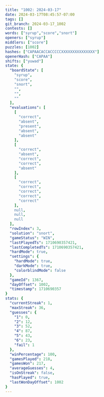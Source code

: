 ```yaml
---
title: "1002: 2024-03-17"
date: 2024-03-17T08:45:57-07:00
tags: []
git_branch: 2024-03-17_1002
contests: []
words: ["syrup","score","snort"]
openers: ["syrup"]
middlers: ["score"]
puzzles: [1002]
hashes: ["CAPAACACCACCCCCXXXXXXXXXXXXXXX"]
openerHash: ["CAPAA"]
shifts: ["yuwad"]
state: {
  "boardState": [
    "syrup",
    "score",
    "snort",
    "",
    "",
    ""
  ],
  "evaluations": [
    [
      "correct",
      "absent",
      "present",
      "absent",
      "absent"
    ],
    [
      "correct",
      "absent",
      "correct",
      "correct",
      "absent"
    ],
    [
      "correct",
      "correct",
      "correct",
      "correct",
      "correct"
    ],
    null,
    null,
    null
  ],
  "rowIndex": 3,
  "solution": "snort",
  "gameStatus": "WIN",
  "lastPlayedTs": 1710690357421,
  "lastCompletedTs": 1710690357421,
  "hardMode": true,
  "settings": {
    "hardMode": true,
    "darkMode": true,
    "colorblindMode": false
  },
  "gameId": 1367,
  "dayOffset": 1002,
  "timestamp": 1710690357
}
stats: {
  "currentStreak": 1,
  "maxStreak": 36,
  "guesses": {
    "1": 0,
    "2": 12,
    "3": 52,
    "4": 87,
    "5": 43,
    "6": 23,
    "fail": 1
  },
  "winPercentage": 100,
  "gamesPlayed": 218,
  "gamesWon": 217,
  "averageGuesses": 4,
  "isOnStreak": false,
  "hasPlayed": true,
  "lastWonDayOffset": 1002
}
---
```

<!-- more -->
